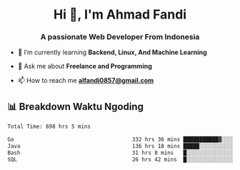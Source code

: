 <h1 align="center">Hi 👋, I'm Ahmad Fandi</h1>
<h3 align="center">A passionate Web Developer From Indonesia</h3>

- 🌱 I’m currently learning **Backend, Linux, And Machine Learning**

- 💬 Ask me about **Freelance and Programming**

- 📫 How to reach me **<alfandi0857@gmail.com>**


## 📊 Breakdown Waktu Ngoding

<!--START_SECTION:waka-->

```txt
Total Time: 698 hrs 5 mins

Go                                     332 hrs 36 mins ███████████▓░░░░░░░░░░░░░   47.24 %
Java                                   136 hrs 18 mins █████░░░░░░░░░░░░░░░░░░░░   19.36 %
Bash                                   31 hrs 8 mins   █░░░░░░░░░░░░░░░░░░░░░░░░   04.42 %
SQL                                    26 hrs 42 mins  █░░░░░░░░░░░░░░░░░░░░░░░░   03.79 %
```

<!--END_SECTION:waka-->
